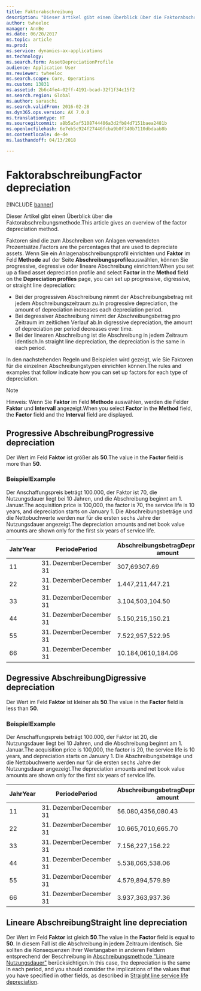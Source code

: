 ```yaml
---
title: Faktorabschreibung
description: "Dieser Artikel gibt einen Überblick über die Faktorabschreibungsmethode."
author: twheeloc
manager: AnnBe
ms.date: 06/20/2017
ms.topic: article
ms.prod: 
ms.service: dynamics-ax-applications
ms.technology: 
ms.search.form: AssetDepreciationProfile
audience: Application User
ms.reviewer: twheeloc
ms.search.scope: Core, Operations
ms.custom: 13831
ms.assetid: 2b6c4fe4-02ff-4191-bcad-32f1f34c15f2
ms.search.region: Global
ms.author: saraschi
ms.search.validFrom: 2016-02-28
ms.dyn365.ops.version: AX 7.0.0
ms.translationtype: HT
ms.sourcegitcommit: a8b5a5af5108744406a3d2fb84d7151baea2481b
ms.openlocfilehash: 6e7eb5c924f27446fcba9b0f340b7110dbdaab8b
ms.contentlocale: de-de
ms.lasthandoff: 04/13/2018

---
```


# <a name="factor-depreciation"></a><span data-ttu-id="4e584-103">Faktorabschreibung</span><span class="sxs-lookup"><span data-stu-id="4e584-103">Factor depreciation</span></span>

[!INCLUDE [banner](../includes/banner.md)]

<span data-ttu-id="4e584-104">Dieser Artikel gibt einen Überblick über die Faktorabschreibungsmethode.</span><span class="sxs-lookup"><span data-stu-id="4e584-104">This article gives an overview of the factor depreciation method.</span></span>

<span data-ttu-id="4e584-105">Faktoren sind die zum Abschreiben von Anlagen verwendeten Prozentsätze.</span><span class="sxs-lookup"><span data-stu-id="4e584-105">Factors are the percentages that are used to depreciate assets.</span></span> <span data-ttu-id="4e584-106">Wenn Sie ein Anlagenabschreibungsprofil einrichten und **Faktor** im Feld **Methode** auf der Seite **Abschreibungsprofile**auswählen, können Sie progressive, degressive oder lineare Abschreibung einrichten:</span><span class="sxs-lookup"><span data-stu-id="4e584-106">When you set up a fixed asset depreciation profile and select **Factor** in the **Method** field on the **Depreciation profiles** page, you can set up progressive, digressive, or straight line depreciation:</span></span>

-   <span data-ttu-id="4e584-107">Bei der progressiven Abschreibung nimmt der Abschreibungsbetrag mit jedem Abschreibungszeitraum zu.</span><span class="sxs-lookup"><span data-stu-id="4e584-107">In progressive depreciation, the amount of depreciation increases each depreciation period.</span></span>
-   <span data-ttu-id="4e584-108">Bei degressiver Abschreibung nimmt der Abschreibungsbetrag pro Zeitraum im zeitlichen Verlauf ab.</span><span class="sxs-lookup"><span data-stu-id="4e584-108">In digressive depreciation, the amount of depreciation per period decreases over time.</span></span>
-   <span data-ttu-id="4e584-109">Bei der linearen Abschreibung ist die Abschreibung in jedem Zeitraum identisch.</span><span class="sxs-lookup"><span data-stu-id="4e584-109">In straight line depreciation, the depreciation is the same in each period.</span></span>

<span data-ttu-id="4e584-110">In den nachstehenden Regeln und Beispielen wird gezeigt, wie Sie Faktoren für die einzelnen Abschreibungstypen einrichten können.</span><span class="sxs-lookup"><span data-stu-id="4e584-110">The rules and examples that follow indicate how you can set up factors for each type of depreciation.</span></span> 

> [!NOTE] 
> <span data-ttu-id="4e584-111">Hinweis: Wenn Sie  **Faktor** im Feld  **Methode** auswählen, werden die Felder **Faktor** und **Intervall**  angezeigt.</span><span class="sxs-lookup"><span data-stu-id="4e584-111">When you select **Factor** in the **Method** field, the **Factor** field and the **Interval** field are displayed.</span></span>

## <a name="progressive-depreciation"></a><span data-ttu-id="4e584-112">Progressive Abschreibung</span><span class="sxs-lookup"><span data-stu-id="4e584-112">Progressive depreciation</span></span>
<span data-ttu-id="4e584-113">Der Wert im Feld **Faktor** ist größer als **50**.</span><span class="sxs-lookup"><span data-stu-id="4e584-113">The value in the **Factor** field is more than **50**.</span></span>

### <a name="example"></a><span data-ttu-id="4e584-114">Beispiel</span><span class="sxs-lookup"><span data-stu-id="4e584-114">Example</span></span>

<span data-ttu-id="4e584-115">Der Anschaffungspreis beträgt 100.000, der Faktor ist 70, die Nutzungsdauer liegt bei 10 Jahren, und die Abschreibung beginnt am 1. Januar.</span><span class="sxs-lookup"><span data-stu-id="4e584-115">The acquisition price is 100,000, the factor is 70, the service life is 10 years, and depreciation starts on January 1.</span></span> <span data-ttu-id="4e584-116">Die Abschreibungsbeträge und die Nettobuchwerte werden nur für die ersten sechs Jahre der Nutzungsdauer angezeigt.</span><span class="sxs-lookup"><span data-stu-id="4e584-116">The depreciation amounts and net book value amounts are shown only for the first six years of service life.</span></span>

| <span data-ttu-id="4e584-117">Jahr</span><span class="sxs-lookup"><span data-stu-id="4e584-117">Year</span></span> | <span data-ttu-id="4e584-118">Periode</span><span class="sxs-lookup"><span data-stu-id="4e584-118">Period</span></span>      | <span data-ttu-id="4e584-119">Abschreibungsbetrag</span><span class="sxs-lookup"><span data-stu-id="4e584-119">Depreciation amount</span></span> | <span data-ttu-id="4e584-120">Nettobuchwert</span><span class="sxs-lookup"><span data-stu-id="4e584-120">Net book value amount</span></span> |
|------|-------------|---------------------|-----------------------|
| <span data-ttu-id="4e584-121">1</span><span class="sxs-lookup"><span data-stu-id="4e584-121">1</span></span>    | <span data-ttu-id="4e584-122">31. Dezember</span><span class="sxs-lookup"><span data-stu-id="4e584-122">December 31</span></span> | <span data-ttu-id="4e584-123">307,69</span><span class="sxs-lookup"><span data-stu-id="4e584-123">307.69</span></span>              | <span data-ttu-id="4e584-124">99.692,31</span><span class="sxs-lookup"><span data-stu-id="4e584-124">99,692.31</span></span>             |
| <span data-ttu-id="4e584-125">2</span><span class="sxs-lookup"><span data-stu-id="4e584-125">2</span></span>    | <span data-ttu-id="4e584-126">31. Dezember</span><span class="sxs-lookup"><span data-stu-id="4e584-126">December 31</span></span> | <span data-ttu-id="4e584-127">1.447,21</span><span class="sxs-lookup"><span data-stu-id="4e584-127">1,447.21</span></span>            | <span data-ttu-id="4e584-128">98.245,10</span><span class="sxs-lookup"><span data-stu-id="4e584-128">98,245.10</span></span>             |
| <span data-ttu-id="4e584-129">3</span><span class="sxs-lookup"><span data-stu-id="4e584-129">3</span></span>    | <span data-ttu-id="4e584-130">31. Dezember</span><span class="sxs-lookup"><span data-stu-id="4e584-130">December 31</span></span> | <span data-ttu-id="4e584-131">3.104,50</span><span class="sxs-lookup"><span data-stu-id="4e584-131">3,104.50</span></span>            | <span data-ttu-id="4e584-132">95.140,60</span><span class="sxs-lookup"><span data-stu-id="4e584-132">95,140.60</span></span>             |
| <span data-ttu-id="4e584-133">4</span><span class="sxs-lookup"><span data-stu-id="4e584-133">4</span></span>    | <span data-ttu-id="4e584-134">31. Dezember</span><span class="sxs-lookup"><span data-stu-id="4e584-134">December 31</span></span> | <span data-ttu-id="4e584-135">5.150,21</span><span class="sxs-lookup"><span data-stu-id="4e584-135">5,150.21</span></span>            | <span data-ttu-id="4e584-136">89.990,39</span><span class="sxs-lookup"><span data-stu-id="4e584-136">89,990.39</span></span>             |
| <span data-ttu-id="4e584-137">5</span><span class="sxs-lookup"><span data-stu-id="4e584-137">5</span></span>    | <span data-ttu-id="4e584-138">31. Dezember</span><span class="sxs-lookup"><span data-stu-id="4e584-138">December 31</span></span> | <span data-ttu-id="4e584-139">7.522,95</span><span class="sxs-lookup"><span data-stu-id="4e584-139">7,522.95</span></span>            | <span data-ttu-id="4e584-140">82.467,44</span><span class="sxs-lookup"><span data-stu-id="4e584-140">82,467.44</span></span>             |
| <span data-ttu-id="4e584-141">6</span><span class="sxs-lookup"><span data-stu-id="4e584-141">6</span></span>    | <span data-ttu-id="4e584-142">31. Dezember</span><span class="sxs-lookup"><span data-stu-id="4e584-142">December 31</span></span> | <span data-ttu-id="4e584-143">10.184,06</span><span class="sxs-lookup"><span data-stu-id="4e584-143">10,184.06</span></span>           | <span data-ttu-id="4e584-144">72.283,38</span><span class="sxs-lookup"><span data-stu-id="4e584-144">72,283.38</span></span>             |

## <a name="digressive-depreciation"></a><span data-ttu-id="4e584-145">Degressive Abschreibung</span><span class="sxs-lookup"><span data-stu-id="4e584-145">Digressive depreciation</span></span>
<span data-ttu-id="4e584-146">Der Wert im Feld **Faktor** ist kleiner als **50**.</span><span class="sxs-lookup"><span data-stu-id="4e584-146">The value in the **Factor** field is less than **50**.</span></span>

### <a name="example"></a><span data-ttu-id="4e584-147">Beispiel</span><span class="sxs-lookup"><span data-stu-id="4e584-147">Example</span></span>

<span data-ttu-id="4e584-148">Der Anschaffungspreis beträgt 100.000, der Faktor ist 20, die Nutzungsdauer liegt bei 10 Jahren, und die Abschreibung beginnt am 1. Januar.</span><span class="sxs-lookup"><span data-stu-id="4e584-148">The acquisition price is 100,000, the factor is 20, the service life is 10 years, and depreciation starts on January 1.</span></span> <span data-ttu-id="4e584-149">Die Abschreibungsbeträge und die Nettobuchwerte werden nur für die ersten sechs Jahre der Nutzungsdauer angezeigt.</span><span class="sxs-lookup"><span data-stu-id="4e584-149">The depreciation amounts and net book value amounts are shown only for the first six years of service life.</span></span>

| <span data-ttu-id="4e584-150">Jahr</span><span class="sxs-lookup"><span data-stu-id="4e584-150">Year</span></span> | <span data-ttu-id="4e584-151">Periode</span><span class="sxs-lookup"><span data-stu-id="4e584-151">Period</span></span>      | <span data-ttu-id="4e584-152">Abschreibungsbetrag</span><span class="sxs-lookup"><span data-stu-id="4e584-152">Depreciation amount</span></span> | <span data-ttu-id="4e584-153">Nettobuchwert</span><span class="sxs-lookup"><span data-stu-id="4e584-153">Net book value amount</span></span> |
|------|-------------|---------------------|-----------------------|
| <span data-ttu-id="4e584-154">1</span><span class="sxs-lookup"><span data-stu-id="4e584-154">1</span></span>    | <span data-ttu-id="4e584-155">31. Dezember</span><span class="sxs-lookup"><span data-stu-id="4e584-155">December 31</span></span> | <span data-ttu-id="4e584-156">56.080,43</span><span class="sxs-lookup"><span data-stu-id="4e584-156">56,080.43</span></span>           | <span data-ttu-id="4e584-157">43.919,57</span><span class="sxs-lookup"><span data-stu-id="4e584-157">43,919.57</span></span>             |
| <span data-ttu-id="4e584-158">2</span><span class="sxs-lookup"><span data-stu-id="4e584-158">2</span></span>    | <span data-ttu-id="4e584-159">31. Dezember</span><span class="sxs-lookup"><span data-stu-id="4e584-159">December 31</span></span> | <span data-ttu-id="4e584-160">10.665,70</span><span class="sxs-lookup"><span data-stu-id="4e584-160">10,665.70</span></span>           | <span data-ttu-id="4e584-161">33.253,87</span><span class="sxs-lookup"><span data-stu-id="4e584-161">33,253.87</span></span>             |
| <span data-ttu-id="4e584-162">3</span><span class="sxs-lookup"><span data-stu-id="4e584-162">3</span></span>    | <span data-ttu-id="4e584-163">31. Dezember</span><span class="sxs-lookup"><span data-stu-id="4e584-163">December 31</span></span> | <span data-ttu-id="4e584-164">7.156,22</span><span class="sxs-lookup"><span data-stu-id="4e584-164">7,156.22</span></span>            | <span data-ttu-id="4e584-165">26.097,65</span><span class="sxs-lookup"><span data-stu-id="4e584-165">26,097.65</span></span>             |
| <span data-ttu-id="4e584-166">4</span><span class="sxs-lookup"><span data-stu-id="4e584-166">4</span></span>    | <span data-ttu-id="4e584-167">31. Dezember</span><span class="sxs-lookup"><span data-stu-id="4e584-167">December 31</span></span> | <span data-ttu-id="4e584-168">5.538,06</span><span class="sxs-lookup"><span data-stu-id="4e584-168">5,538.06</span></span>            | <span data-ttu-id="4e584-169">20.559,59</span><span class="sxs-lookup"><span data-stu-id="4e584-169">20,559.59</span></span>             |
| <span data-ttu-id="4e584-170">5</span><span class="sxs-lookup"><span data-stu-id="4e584-170">5</span></span>    | <span data-ttu-id="4e584-171">31. Dezember</span><span class="sxs-lookup"><span data-stu-id="4e584-171">December 31</span></span> | <span data-ttu-id="4e584-172">4.579,89</span><span class="sxs-lookup"><span data-stu-id="4e584-172">4,579.89</span></span>            | <span data-ttu-id="4e584-173">15.979,70</span><span class="sxs-lookup"><span data-stu-id="4e584-173">15,979.70</span></span>             |
| <span data-ttu-id="4e584-174">6</span><span class="sxs-lookup"><span data-stu-id="4e584-174">6</span></span>    | <span data-ttu-id="4e584-175">31. Dezember</span><span class="sxs-lookup"><span data-stu-id="4e584-175">December 31</span></span> | <span data-ttu-id="4e584-176">3.937,36</span><span class="sxs-lookup"><span data-stu-id="4e584-176">3,937.36</span></span>            | <span data-ttu-id="4e584-177">12.042,34</span><span class="sxs-lookup"><span data-stu-id="4e584-177">12,042.34</span></span>             |

## <a name="straight-line-depreciation"></a><span data-ttu-id="4e584-178">Lineare Abschreibung</span><span class="sxs-lookup"><span data-stu-id="4e584-178">Straight line depreciation</span></span>
<span data-ttu-id="4e584-179">Der Wert im Feld **Faktor** ist gleich **50**.</span><span class="sxs-lookup"><span data-stu-id="4e584-179">The value in the **Factor** field is equal to **50**.</span></span> <span data-ttu-id="4e584-180">In diesem Fall ist die Abschreibung in jedem Zeitraum identisch. Sie sollten die Konsequenzen Ihrer Wertangaben in anderen Feldern entsprechend der Beschreibung in [Abschreibungsmethode "Lineare Nutzungsdauer"](straight-line-service-life-depreciation.md) berücksichtigen.</span><span class="sxs-lookup"><span data-stu-id="4e584-180">In this case, the depreciation is the same in each period, and you should consider the implications of the values that you have specified in other fields, as described in [Straight line service life depreciation](straight-line-service-life-depreciation.md).</span></span>




